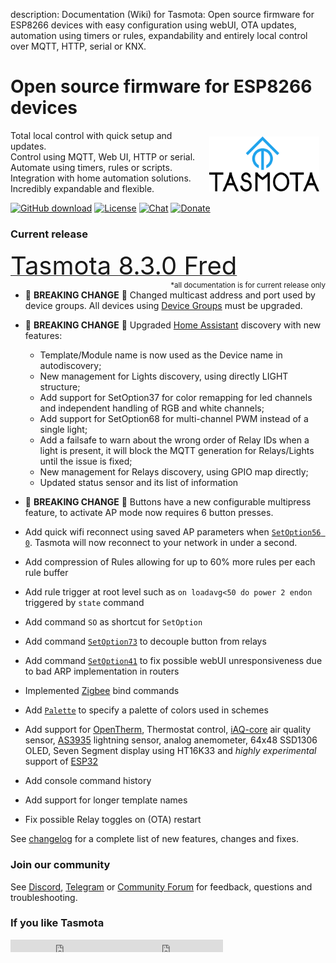 description: Documentation (Wiki) for Tasmota: Open source firmware for ESP8266 devices with easy configuration using webUI, OTA updates, automation using timers or rules, expandability and entirely local control over MQTT, HTTP, serial or KNX.

# Open source firmware for ESP8266 devices

<img style="margin: 10px 10px; float:right; width:35%" src="_media/frontlogo.svg" alt="Tasmota Logo"></img>
Total local control with quick setup and updates.    
Control using MQTT, Web UI, HTTP or serial.    
Automate using timers, rules or scripts.    
Integration with home automation solutions.    
Incredibly expandable and flexible.     

[![GitHub download](https://img.shields.io/github/downloads/arendst/Tasmota/total.svg?style=flat-square&color=green)](https://github.com/arendst/Tasmota/releases/latest)
[![License](https://img.shields.io/github/license/arendst/Tasmota.svg?style=flat-square)](https://github.com/arendst/Tasmota/blob/development/LICENSE.txt)
[![Chat](https://img.shields.io/discord/479389167382691863.svg?style=flat-square&color=blueviolet)](https://discord.gg/Ks2Kzd4)
[![Donate](https://img.shields.io/badge/donate-PayPal-blue.svg?style=flat-square)](https://paypal.me/tasmota)

### Current release 
<a href="https://github.com/arendst/Tasmota/releases/tag/v8.3.0"><span style="font-size:40px;">Tasmota 8.3.0 Fred</span></a><small><span style="float:right">\*all documentation is for current release only</small></span><br>
 
- :rotating_light: **BREAKING CHANGE** :rotating_light: 
Changed multicast address and port used by device groups. All devices using [Device Groups](Device-Groups.md) must be upgraded. 
- :rotating_light: **BREAKING CHANGE** :rotating_light: Upgraded [Home Assistant](Home-Assistant.md) discovery with new features: 
    - Template/Module name is now used as the Device name in autodiscovery;
    - New management for Lights discovery, using directly LIGHT structure;
    - Add support for SetOption37 for color remapping for led channels and independent handling of RGB and white channels;
    - Add support for SetOption68 for multi-channel PWM instead of a single light;
    - Add a failsafe to warn about the wrong order of Relay IDs when a light is present, it will block the MQTT generation for Relays/Lights until the issue is fixed;
    - New management for Relays discovery, using GPIO map directly;
    - Updated status sensor and its list of information
- :rotating_light: **BREAKING CHANGE** :rotating_light:  Buttons have a new configurable multipress feature, to activate AP mode now requires 6 button presses.

- Add quick wifi reconnect using saved AP parameters when [`SetOption56 0`](Commands.md#setoption56). Tasmota will now reconnect to your network in under a second.
- Add compression of Rules allowing for up to 60% more rules per each rule buffer
- Add rule trigger at root level such as `on loadavg<50 do power 2 endon` triggered by `state` command
- Add command `SO` as shortcut for `SetOption`
- Add command [`SetOption73`](Commands.md#setoption73) to decouple button from relays
- Add command [`SetOption41`](Commands.md#setoption41) to fix possible webUI unresponsiveness due to bad ARP implementation in routers
- Implemented [Zigbee](Zigbee.md#zigbee-binding) bind commands
- Add [`Palette`](Commands.md#palette) to specify a palette of colors used in schemes
- Add support for [OpenTherm](OpenTherm), Thermostat control, [iAQ-core](IAQ.md) air quality sensor, [AS3935](AS3935) lightning sensor, analog anemometer, 64x48 SSD1306 OLED, Seven Segment display using HT16K33 and _highly experimental_ support of [ESP32](ESP32.md)
- Add console command history
- Add support for longer template names
- Fix possible Relay toggles on (OTA) restart

See [changelog](changelog.md) for a complete list of new features, changes and fixes.

### Join our community
See [Discord](https://discord.gg/Ks2Kzd4), [Telegram](https://t.me/tasmota) or [Community Forum](https://groups.google.com/d/forum/sonoffusers) for feedback, questions and troubleshooting.

### If you like Tasmota
<iframe src="https://ghbtns.com/github-btn.html?user=arendst&repo=tasmota&type=star&count=true" frameborder="0" scrolling="0" width="170px" height="20px"></iframe><iframe src="https://ghbtns.com/github-btn.html?user=arendst&repo=tasmota&type=fork&count=true" frameborder="0" scrolling="0" width="170px" height="20px"></iframe> 
